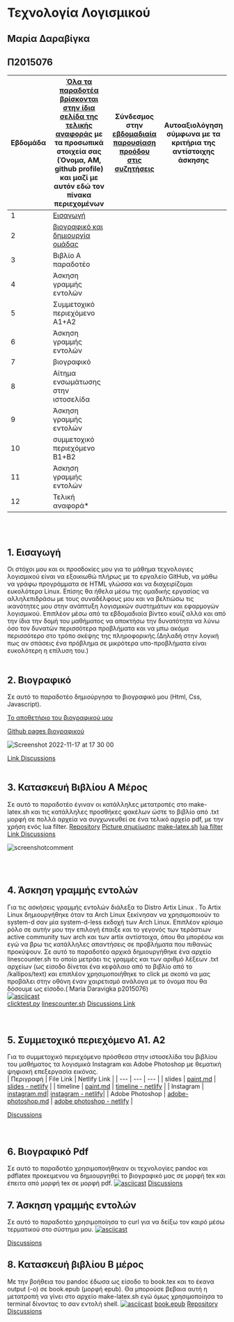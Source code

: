 # Τεχνολογία Λογισμικού 
## Μαρία Δαραβίγκα 
## Π2015076

| Εβδομάδα | [Όλα τα παραδοτέα βρίσκονται στην ίδια σελίδα της τελικής αναφοράς](https://courses-ionio.github.io/help/deliverables/) με τα προσωπικά στοιχεία σας (Όνομα, ΑΜ, github profile) και μαζί με αυτόν εδώ τον πίνακα περιεχομένων | Σύνδεσμος στην [εβδομαδιαία παρουσίαση προόδου στις συζητήσεις](https://github.com/courses-ionio/help/discussions/categories/show-and-tell) | Αυτοαξιολόγηση σύμφωνα με τα κριτήρια της αντίστοιχης άσκησης |
| --- | --- | --- | --- |
| 1 | [Eισαγωγή](#1-εισαγωγή)| | |
| 2 | [βιογραφικό και δημιουργία ομάδας](#2-βιογραφικό) | | |
| 3 | Βιβλίο Α παραδοτέο | | |
| 4 | Άσκηση γραμμής εντολών | | |
| 5 | Συμμετοχικό περιεχόμενο A1+A2 | | |
| 6 | Άσκηση γραμμής εντολών | | |
| 7 | βιογραφικό | | |
| 8 | Αίτημα ενσωμάτωσης στην ιστοσελίδα | | |
| 9 | Άσκηση γραμμής εντολών | | |
| 10 | συμμετοχικό περιεχόμενο B1+B2 | | |
| 11 | Άσκηση γραμμής εντολών | | |
| 12 | Τελική αναφορά* | | |

</br> </br>
## 1. Eισαγωγή
  Οι στόχοι μου και οι προσδοκίες μου για το μάθημα τεχνολογιες λογισμικού είναι να εξοικιωθώ πλήρως με το εργαλείο GitHub, να μάθω να γράφω προγράμματα 
σε HTML γλώσσα και να διαχειρίζομαι ευκολότερα Linux. Επίσης θα ήθελα μέσω της ομαδικής εργασίας να αλληλεπιδράσω με τους συναδέλφους μου και να βελτιώσω τις ικανότητες μου στην ανάπτυξη λογισμικών συστημάτων και εφαρμογών λογισμικού. Επιπλέον μέσω από τα εβδομαδιαία βίντεο κουίζ αλλά και από την ίδια την δομή του μαθήματος να αποκτήσω την δυνατότητα να λύνω όσο τον δυνατών περισσότερα προβλήματα και να μπω ακόμα περισσότερο στο τρόπο σκέψης της πληροφορικής.(Δηλαδή στην λογική πως αν σπάσεις ένα πρόβλημα σε μικρότερα υπο-προβλήματα είναι ευκολότερη η επίλυση του.)
</br></br>
## 2. Βιογραφικό
  Σε αυτό το παραδοτέο δημιούργησα το βιογραφικό μου (Html, Css, Javascript).

[Το αποθετήριο του βιογραφικού μου](https://github.com/Mariadar97/mycv/)

[Github pages βιογραφικού](https://mariadar97.github.io/mycv/)

![Screenshot 2022-11-17 at 17 30 00](https://user-images.githubusercontent.com/22714123/202488303-eff2525a-f159-4793-b8ac-c64039ba91f9.png)

[Link Discussions](https://github.com/courses-ionio/help/discussions/1651)
</br></br>

## 3. Κατασκευή Βιβλίου Α Μέρος
  Σε αυτό το παραδοτέο έγιναν οι κατάλληλες μετατροπές στο make-latex.sh και τις κατάλληλες προσθήκες φακέλων ώστε το βιβλίο από .txt μορφή σε πολλά αρχεία να συγχωνευθεί σε ένα τελικό αρχείο pdf, με την χρήση ενός lua filter.
[Repository](https://github.com/Mariadar97/kallipos)
[Picture σημείωσης](https://github.com/Mariadar97/kallipos/blob/master/picture/commentpicture.png)
[make-latex.sh](https://github.com/Mariadar97/kallipos/blob/master/make-latex.sh)
[lua filter](https://github.com/Mariadar97/kallipos/blob/master/comment.lua)
[Link Discussions](https://github.com/courses-ionio/help/discussions/1653)

![screenshotcomment](https://user-images.githubusercontent.com/22714123/204039119-15b48a0a-d257-4ccb-8fe9-25bad01f40e6.png)

</br></br>
## 4. Άσκηση γραμμής εντολών

Για τις ασκήσεις γραμμής εντολών διάλεξα το Distro Artix Linux . Το Artix Linux δημιουργήθηκε όταν τα Arch Linux ξεκίνησαν να χρησιμοποιούν το system-d σαν μία system-d-less εκδοχή των Arch Linux. Επιπλέον κρίσιμο ρόλο σε αυτήν μου την επιλογή έπαιξε και το γεγονός των τεράστιων active community των arch και των artix αντίστοιχα, όπου θα μπορέσω και εγώ να βρω τις κατάλληλες απαντήσεις σε προβλήματα που πιθανώς προκύψουν.
Σε αυτό το παραδοτέο αρχικά δημιουργήθηκε ένα αρχείο linescounter.sh το οποίο μετράει τις γραμμές και των αριθμό λέξεων .txt αρχείων (ως είσοδο δίνεται ένα κεφάλαιο από το βιβλίο από το /kallipos/text) και επιπλέον χρησιμοποιήθηκε το click με σκοπό να μας προβάλει στην οθόνη έναν χαιρετισμό ανάλογα με το όνομα που θα δόσουμε ως είσοδο.( Maria Daravigka p2015076)
</br>
[![asciicast](https://asciinema.org/a/538463.svg)](https://asciinema.org/a/538463)
</br>
[clicktest.py](https://github.com/Mariadar97/paradoteo4/blob/main/clicktest.py)
[linescounter.sh](https://github.com/Mariadar97/paradoteo4/blob/main/linescounter.sh)
[Discussions Link](https://github.com/courses-ionio/help/discussions/1659)
</br></br></br>
## 5. Συμμετοχικό περιεχόμενο Α1. Α2
Για το συμμετοχικό περιεχόμενο πρόσθεσα στην ιστοσελίδα του βιβλίου του μαθήματος τα λογισμικά Instagram και Adobe Photoshop με θεματική ψηφιακή επεξεργασία εικόνας.
</br>
|    Περιγραφή      |    File Link      |       Netlify Link        |
| --- 	    | --- 	        	  | ---	       	|
| slides    | [paint.md](https://github.com/Mariadar97/site/blob/master/_slides/paint.md)  | [slides - netlify](https://phenomenal-otter-2d4a6a.netlify.app//slides/paint/) |
| timeline  | [paint.md](https://github.com/Mariadar97/site/blob/master/_timeline/paint.md) | [timeline - netlify](https://phenomenal-otter-2d4a6a.netlify.app//timeline/paint/) |
| Instagram  | [instagram.md](https://github.com/Mariadar97/_gallery/blob/dbfb9c673bbcd3037407c2eed952b3168a3b083b/instagram.md)| [instagram - netlify](https://phenomenal-otter-2d4a6a.netlify.app/gallery/instagram/)|
| Adobe Photoshop | [adobe-photoshop.md](https://github.com/Mariadar97/_gallery/blob/master/adobe-photoshop.md) | [ adobe photoshop - netlify](https://phenomenal-otter-2d4a6a.netlify.app/gallery/adobe-photoshop/) |

[Discussions](https://github.com/courses-ionio/help/discussions/1732#discussion-4591543)
</br></br></br>
## 6. Βιογραφικό Pdf
Σε αυτό το παραδοτέο χρησιμοποιήθηκαν οι τεχνολογίες pandoc και pdflatex προκειμενου να δημιουργηθεί το βιογραφικό μας σε μορφή tex και έπειτα από μορφή tex σε μορφή pdf.
[![asciicast](https://asciinema.org/a/dvI5P74ydSc7CfedmVV0uhiKd.svg)](https://asciinema.org/a/dvI5P74ydSc7CfedmVV0uhiKd)
[Discussions](https://github.com/courses-ionio/help/discussions/1996)

## 7. Άσκηση γραμμής εντολών
Σε αυτό το παραδοτέο χρησιμοποίησα το curl για να δείξω τον καιρό μέσω τερματικού στο σύστημα μου.
[![asciicast](https://asciinema.org/a/1QwHUjYg39AqESpwSgxW6DhHq.svg)](https://asciinema.org/a/1QwHUjYg39AqESpwSgxW6DhHq)

[Discussions](https://github.com/courses-ionio/help/discussions/1763)

## 8. Κατασκευή βιβλίου B μέρος
Με την βοήθεια του pandoc έδωσα ως είσοδο το book.tex και το έκανα output (-ο) σε book.epub (μορφή epub). Θα μπορούσε βεβαια αυτή η μετατροπή να γίνει στο αρχείο make-latex.sh εγώ όμως χρησιμοποίησα το terminal δίνοντας το σαν εντολή shell.
[![asciicast](https://asciinema.org/a/mR0CqtjSwc5q7TAdDAblUYnZI.svg)](https://asciinema.org/a/mR0CqtjSwc5q7TAdDAblUYnZI)
[book.epub](https://github.com/Mariadar97/kallipos/blob/master/book/book.epub)
[Repository](https://github.com/Mariadar97/kallipos)
[Discussions](https://github.com/courses-ionio/help/discussions/2076)

